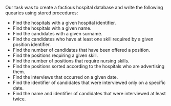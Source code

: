 Our task was to create a factious hospital database and write the following quearies using stored procedures: 
- Find the hospitals with a given hospital identifier. 
- Find the hospitals with a given name. 
- Find the candidates with a given surname. 
- Find the candidates who have at least one skill required by a given position identifier. 
- Find the number of candidates that have been offered a position. 
- Find the positions requiring a given skill. 
- Find the number of positions that require nursing skills. 
- Find the positions sorted according to the hospitals who are advertising them. 
- Find the interviews that occurred on a given date. 
- Find the identifier of candidates that were interviewed only on a specific date. 
- Find the name and identifier of candidates that were interviewed at least twice.  
